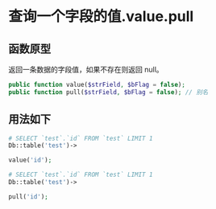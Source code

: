 # 查询一个字段的值.value.pull

## 函数原型

返回一条数据的字段值，如果不存在则返回 null。

``` php
public function value($strField, $bFlag = false);
public function pull($strField, $bFlag = false); // 别名
```

## 用法如下

``` php
# SELECT `test`.`id` FROM `test` LIMIT 1
Db::table('test')->

value('id');

# SELECT `test`.`id` FROM `test` LIMIT 1
Db::table('test')->

pull('id');
```
